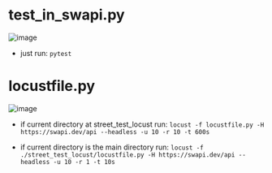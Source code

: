 # test_in_swapi.py
![image](https://user-images.githubusercontent.com/80243681/146916591-4ff4511d-48fb-4aa5-8bc1-5a1493b66f0f.png)

* just run: `pytest`


# locustfile.py
![image](https://user-images.githubusercontent.com/80243681/146916796-083f0016-80ea-4af1-9fc9-b466a2c95c13.png)

* if current directory at street_test_locust run: `locust -f locustfile.py -H https://swapi.dev/api --headless -u 10 -r 10 -t 600s`

* if current directory is the main directory run: `locust -f ./street_test_locust/locustfile.py -H https://swapi.dev/api --headless -u 10 -r 1 -t 10s`
